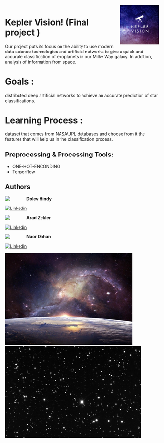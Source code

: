 <img align="right" src="Photos/logo.jpg" height="128px" />

# Kepler Vision! (Final project )
 Our project puts its focus on the ability to use modern data science technologies and artificial networks to give a quick and accurate classification of exoplanets in our Milky Way galaxy. In addition, analysis of information from space.
 



# Goals : 

distributed deep artificial networks to achieve an accurate prediction of star classifications.



# Learning Process :

dataset that comes from NASA\JPL databases and choose from it the features that will help us in the classification process.


 ## Preprocessing & Processing Tools:
 * ONE-HOT-ENCONDING
 * Tensorflow 

 ## Authors
 
 <a href="https://www.linkedin.com/in/dolev-hindy-49924a152/" target="_blank">
 <img src="https://avatars0.githubusercontent.com/u/33119992" width="70" align="left">
</a>

**Dolev Hindy**

[![Linkedin](https://img.shields.io/badge/-linkedin-grey?logo=linkedin)](https://www.linkedin.com/in/dolev-hindy-49924a152/)

<a href="https://www.linkedin.com/in/arad-zekler/" target="_blank">
 <img src="https://avatars0.githubusercontent.com/u/25280958" width="70" align="left">
</a>

**Arad Zekler**

[![Linkedin](https://img.shields.io/badge/-linkedin-grey?logo=linkedin)](https://www.linkedin.com/in/arad-zekler/)

<a href="https://www.linkedin.com/in/naordahan/" target="_blank">
  <img src="https://avatars0.githubusercontent.com/u/33223417" width="70" align="left">
</a>

**Naor Dahan**

[![Linkedin](https://img.shields.io/badge/-linkedin-grey?logo=linkedin)](https://www.linkedin.com/in/naordahan/)


<img src="Photos/space.jpg" height="300px" />


<img src="Photos/stars.jpg" height="300px" />
